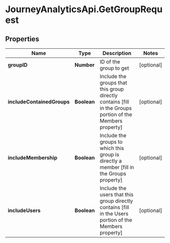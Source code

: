 # JourneyAnalyticsApi.GetGroupRequest

## Properties

Name | Type | Description | Notes
------------ | ------------- | ------------- | -------------
**groupID** | **Number** | ID of the group to get | [optional] 
**includeContainedGroups** | **Boolean** | Include the groups that this group directly contains [fill in the Groups portion of the Members property] | [optional] 
**includeMembership** | **Boolean** | Include the groups to which this group is directly a member [fill in the Groups property] | [optional] 
**includeUsers** | **Boolean** | Include the users that this group directly contains [fill in the Users portion of the Members property] | [optional] 


